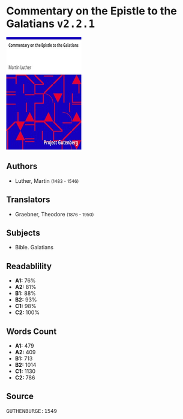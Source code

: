 # Commentary on the Epistle to the Galatians <kbd>v2.2.1</kbd>

![](./cover.medium.jpg "")

## Authors


 - Luther, Martin <small>(1483 - 1546)</small>

## Translators


 - Graebner, Theodore <small>(1876 - 1950)</small>

## Subjects


 - Bible. Galatians

## Readablility


 - **A1:** 76%
 - **A2:** 81%
 - **B1:** 88%
 - **B2:** 93%
 - **C1:** 98%
 - **C2:** 100%

## Words Count


 - **A1:** 479
 - **A2:** 409
 - **B1:** 713
 - **B2:** 1014
 - **C1:** 1130
 - **C2:** 786

## Source


<kbd>GUTHENBURGE:1549</kbd>
